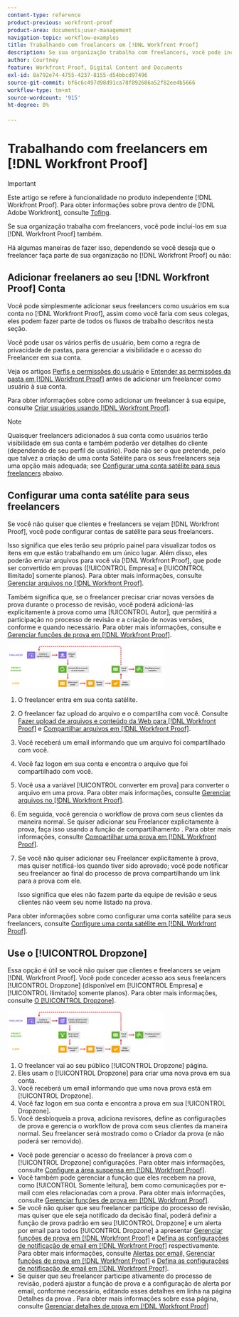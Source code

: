 ```yaml
---
content-type: reference
product-previous: workfront-proof
product-area: documents;user-management
navigation-topic: workflow-examples
title: Trabalhando com freelancers em [!DNL Workfront Proof]
description: Se sua organização trabalha com freelancers, você pode incluí-los em sua [!DNL Workfront Proof] também.
author: Courtney
feature: Workfront Proof, Digital Content and Documents
exl-id: 8a792e74-4755-4237-8155-d54bbcd97496
source-git-commit: bf6c6c497d98d91ca78f892606a52f82ee4b5666
workflow-type: tm+mt
source-wordcount: '915'
ht-degree: 0%

---
```


# Trabalhando com freelancers em [!DNL Workfront Proof]

>[!IMPORTANT]
>
>Este artigo se refere à funcionalidade no produto independente [!DNL Workfront Proof]. Para obter informações sobre prova dentro de [!DNL Adobe Workfront], consulte [Tofing](../../../review-and-approve-work/proofing/proofing.md).

Se sua organização trabalha com freelancers, você pode incluí-los em sua [!DNL Workfront Proof] também.

Há algumas maneiras de fazer isso, dependendo se você deseja que o freelancer faça parte de sua organização no [!DNL Workfront Proof] ou não:

## Adicionar freelaners ao seu [!DNL Workfront Proof] Conta

Você pode simplesmente adicionar seus freelancers como usuários em sua conta no [!DNL Workfront Proof], assim como você faria com seus colegas, eles podem fazer parte de todos os fluxos de trabalho descritos nesta seção.

Você pode usar os vários perfis de usuário, bem como a regra de privacidade de pastas, para gerenciar a visibilidade e o acesso do Freelancer em sua conta.

Veja os artigos  [Perfis e permissões do usuário](https://support.workfront.com/hc/https://support.workfront.com/hc/en-us/articles/115004087428-User-profiles-and-permissions) e [Entender as permissões da pasta em [!DNL Workfront Proof]](../../../workfront-proof/wp-work-proofsfiles/organize-your-work/folder-permissions.md) antes de adicionar um freelancer como usuário à sua conta.

Para obter informações sobre como adicionar um freelancer à sua equipe, consulte [Criar usuários usando [!DNL Workfront Proof]](../../../workfront-proof/wp-mnguserscontacts/users/create-users.md).

>[!NOTE]
>
>Quaisquer freelancers adicionados à sua conta como usuários terão visibilidade em sua conta e também poderão ver detalhes do cliente (dependendo de seu perfil de usuário). Pode não ser o que pretende, pelo que talvez a criação de uma conta Satélite para os seus freelancers seja uma opção mais adequada; see [Configurar uma conta satélite para seus freelancers](https://support.workfront.com/knowledge/articles/115004259868/en-us?brand_id=662728&amp;return_to=%2Fhc%2Fen-us%2Farticles%2F115004259868#Option-B---set-up-a-satellite-account-for-your-freelancers) abaixo.

## Configurar uma conta satélite para seus freelancers

Se você não quiser que clientes e freelancers se vejam [!DNL Workfront Proof], você pode configurar contas de satélite para seus freelancers.

Isso significa que eles terão seu próprio painel para visualizar todos os itens em que estão trabalhando em um único lugar. Além disso, eles poderão enviar arquivos para você via [!DNL Workfront Proof], que pode ser convertido em provas ([!UICONTROL Empresa] e [!UICONTROL Ilimitado] somente planos). Para obter mais informações, consulte [Gerenciar arquivos no [!DNL Workfront Proof]](../../../workfront-proof/wp-work-proofsfiles/manage-your-work/manage-files.md).

Também significa que, se o freelancer precisar criar novas versões da prova durante o processo de revisão, você poderá adicioná-las explicitamente à prova como uma [!UICONTROL Autor], que permitirá a participação no processo de revisão e a criação de novas versões, conforme e quando necessário. Para obter mais informações, consulte e [Gerenciar funções de prova em [!DNL Workfront Proof]](../../../workfront-proof/wp-work-proofsfiles/share-proofs-and-files/manage-proof-roles.md).

![freelancers_-_option_B.png](assets/freelancers---option-b-350x98.png)

1. O freelancer entra em sua conta satélite.
1. O freelancer faz upload do arquivo e o compartilha com você. Consulte [Fazer upload de arquivos e conteúdo da Web para [!DNL Workfront Proof]](../../../workfront-proof/wp-work-proofsfiles/create-proofs-and-files/upload-files-web-content.md) e [Compartilhar arquivos em [!DNL Workfront Proof]](../../../workfront-proof/wp-work-proofsfiles/share-proofs-and-files/share-files.md).

1. Você receberá um email informando que um arquivo foi compartilhado com você.
1. Você faz logon em sua conta e encontra o arquivo que foi compartilhado com você.
1. Você usa a variável [!UICONTROL converter em prova] para converter o arquivo em uma prova. Para obter mais informações, consulte [Gerenciar arquivos no [!DNL Workfront Proof]](../../../workfront-proof/wp-work-proofsfiles/manage-your-work/manage-files.md).
1. Em seguida, você gerencia o workflow de prova com seus clientes da maneira normal. Se quiser adicionar seu Freelancer explicitamente à prova, faça isso usando a função de compartilhamento . Para obter mais informações, consulte [Compartilhar uma prova em [!DNL Workfront Proof]](../../../workfront-proof/wp-work-proofsfiles/share-proofs-and-files/share-proof.md).
1. Se você não quiser adicionar seu Freelancer explicitamente à prova, mas quiser notificá-los quando tiver sido aprovado; você pode notificar seu freelancer ao final do processo de prova compartilhando um link para a prova com ele.

   Isso significa que eles não fazem parte da equipe de revisão e seus clientes não veem seu nome listado na prova.

Para obter informações sobre como configurar uma conta satélite para seus freelancers, consulte  [Configure uma conta satélite em [!DNL Workfront Proof]](../../../workfront-proof/wp-acct-admin/satellite-accounts/configure-sat-acct-in-wp.md).

## Use o [!UICONTROL Dropzone]

Essa opção é útil se você não quiser que clientes e freelancers se vejam [!DNL Workfront Proof]. Você pode conceder acesso aos seus freelancers [!UICONTROL Dropzone] (disponível em [!UICONTROL Empresa] e [!UICONTROL Ilimitado] somente planos). Para obter mais informações, consulte [O [!UICONTROL Dropzone]](../../../workfront-proof/wp-work-proofsfiles/create-proofs-and-files/dropzone.md).

![freelancers__option_C_-_dropzone.png](assets/freelancers---option-c---dropzone-350x98.png)

1. O freelancer vai ao seu público [!UICONTROL Dropzone] página.
1. Eles usam o [!UICONTROL Dropzone] para criar uma nova prova em sua conta.
1. Você receberá um email informando que uma nova prova está em [!UICONTROL Dropzone].
1. Você faz logon em sua conta e encontra a prova em sua [!UICONTROL Dropzone].
1. Você desbloqueia a prova, adiciona revisores, define as configurações de prova e gerencia o workflow de prova com seus clientes da maneira normal. Seu freelancer será mostrado como o Criador da prova (e não poderá ser removido).

* Você pode gerenciar o acesso do freelancer à prova com o [!UICONTROL Dropzone] configurações. Para obter mais informações, consulte [Configure a área suspensa em [!DNL Workfront Proof]](../../../workfront-proof/wp-acct-admin/account-settings/configure-dropzone-in-wp.md).
* Você também pode gerenciar a função que eles recebem na prova, como [!UICONTROL Somente leitura], bem como comunicações por e-mail com eles relacionadas com a prova. Para obter mais informações, consulte [Gerenciar funções de prova em [!DNL Workfront Proof]](../../../workfront-proof/wp-work-proofsfiles/share-proofs-and-files/manage-proof-roles.md).
* Se você não quiser que seu freelancer participe do processo de revisão, mas quiser que ele seja notificado da decisão final, poderá definir a função de prova padrão em seu [!UICONTROL Dropzone] e um alerta por email para todos [!UICONTROL Dropzone] a apresentar [Gerenciar funções de prova em [!DNL Workfront Proof]](../../../workfront-proof/wp-work-proofsfiles/share-proofs-and-files/manage-proof-roles.md) e [Defina as configurações de notificação de email em [!DNL Workfront Proof]](../../../workfront-proof/wp-emailsntfctns/email-alerts/config-email-notification-settings-wp.md) respectivamente. Para obter mais informações, consulte [Alertas por email,](https://support.workfront.com/hc/en-us/sections/115000911867-Email-alerts) [Gerenciar funções de prova em [!DNL Workfront Proof]](../../../workfront-proof/wp-work-proofsfiles/share-proofs-and-files/manage-proof-roles.md) e [Defina as configurações de notificação de email em [!DNL Workfront Proof]](../../../workfront-proof/wp-emailsntfctns/email-alerts/config-email-notification-settings-wp.md).
* Se quiser que seu freelancer participe ativamente do processo de revisão, poderá ajustar a função de prova e a configuração de alerta por email, conforme necessário, editando esses detalhes em linha na página Detalhes da prova . Para obter mais informações sobre essa página, consulte [Gerenciar detalhes de prova em [!DNL Workfront Proof]](../../../workfront-proof/wp-work-proofsfiles/manage-your-work/manage-proof-details.md)
